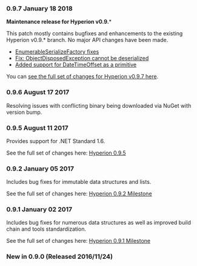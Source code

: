 ### 0.9.7 January 18 2018 ####
**Maintenance release for Hyperion v0.9.***

This patch mostly contains bugfixes and enhancements to the existing Hyperion v0.9.* branch. No major API changes have been made.

* [EnumerableSerializeFactory fixes](https://github.com/akkadotnet/Hyperion/pull/81)
* [Fix: ObjectDisposedException cannot be deserialized](https://github.com/akkadotnet/Hyperion/issues/64)
* [Added support for DateTimeOffset as a primitive](https://github.com/akkadotnet/Hyperion/pull/79)

You can [see the full set of changes for Hyperion v0.9.7 here](https://github.com/akkadotnet/Hyperion/milestone/5).

### 0.9.6 August 17 2017

Resolving issues with conflicting binary being downloaded via NuGet with version bump.

### 0.9.5 August 11 2017

Provides support for .NET Standard 1.6.

See the full set of changes here: [Hyperion 0.9.5](https://github.com/akkadotnet/Hyperion/milestone/3)

### 0.9.2 January 05 2017
Includes bug fixes for immutable data structures and lists.

See the full set of changes here: [Hyperion 0.9.2 Milestone](https://github.com/akkadotnet/Hyperion/milestone/2)

### 0.9.1 January 02 2017
Includes bug fixes for numerous data structures as well as improved build chain and tools standardization.

See the full set of changes here: [Hyperion 0.9.1 Milestone](https://github.com/akkadotnet/Hyperion/milestone/1)

### New in 0.9.0 (Released 2016/11/24)
